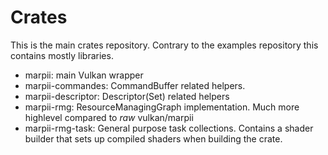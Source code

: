 

# Crates

This is the main crates repository. Contrary to the examples repository this contains mostly libraries.

- marpii: main Vulkan wrapper
- marpii-commandes: CommandBuffer related helpers.
- marpii-descriptor: Descriptor(Set) related helpers
- marpii-rmg: ResourceManagingGraph implementation. Much more highlevel compared to *raw* vulkan/marpii
- marpii-rmg-task: General purpose task collections. Contains a shader builder that sets up compiled shaders when building the crate.
